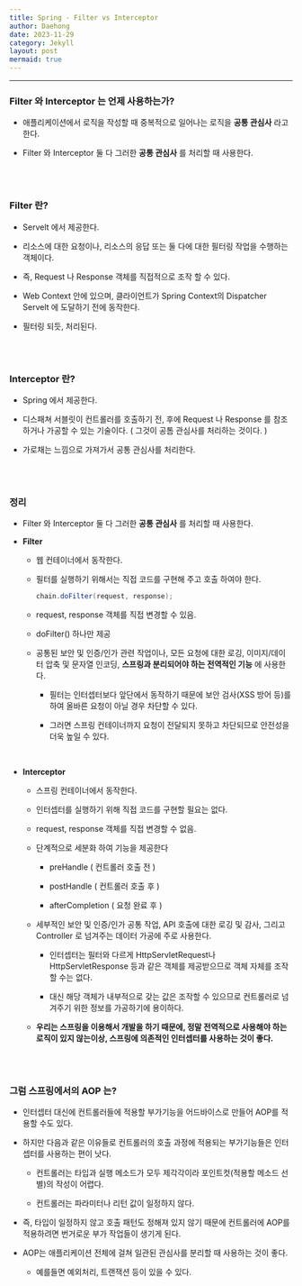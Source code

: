 ```yaml
---
title: Spring - Filter vs Interceptor
author: Daehong
date: 2023-11-29
category: Jekyll
layout: post
mermaid: true
---
```


<hr>

### Filter 와 Interceptor 는 언제 사용하는가?

 - 애플리케이션에서 로직을 작성할 때 중복적으로 일어나는 로직을 **공통 관심사** 라고 한다.
 
 - Filter 와 Interceptor 둘 다 그러한 **공통 관심사** 를 처리할 때 사용한다.
 
<br>
<br>

### Filter 란?

 - Servelt 에서 제공한다.
 
 - 리소스에 대한 요청이나, 리소스의 응답 또는 둘 다에 대한 필터링 작업을 수행하는 객체이다.
 
 - 즉, Request 나 Response 객체를 직접적으로 조작 할 수 있다.
 
 - Web Context 안에 있으며, 클라이언트가 Spring Context의 Dispatcher Servelt 에 도달하기 전에 동작한다.
 
 - 필터링 되듯, 처리된다.
 
<br>
<br>

### Interceptor 란?

 - Spring 에서 제공한다.
 
 - 디스패쳐 서블릿이 컨트롤러를 호출하기 전, 후에 Request 나 Response 를 참조하거나 가공할 수 있는 기술이다. ( 그것이 공톰 관심사를 처리하는 것이다. )
 
 - 가로채는 느낌으로 가져가서 공통 관심사를 처리한다.
 
<br>
<br>

### 정리

 - Filter 와 Interceptor 둘 다 그러한 **공통 관심사** 를 처리할 때 사용한다.

 - **Filter**
 
	- 웹 컨테이너에서 동작한다.
	
	- 필터를 실행하기 위해서는 직접 코드를 구현해 주고 호출 하여야 한다.
	
		```java
		chain.doFilter(request, response);
		```
	- request, response 객체를 직접 변경할 수 있음.
	
	- doFilter() 하나만 제공
	
	- 공통된 보안 및 인증/인가 관련 작업이나, 모든 요청에 대한 로깅, 이미지/데이터 압축 및 문자열 인코딩, **스프링과 분리되어야 하는 전역적인 기능** 에 사용한다.
	
		- 필터는 인터셉터보다 앞단에서 동작하기 때문에 보안 검사(XSS 방어 등)를 하여 올바른 요청이 아닐 경우 차단할 수 있다.
		
		- 그러면 스프링 컨테이너까지 요청이 전달되지 못하고 차단되므로 안전성을 더욱 높일 수 있다.
	

<br>

 - **Interceptor**
 
	- 스프링 컨테이너에서 동작한다.
	
	- 인터셉터를 실행하기 위해 직접 코드를 구현할 필요는 없다.
	
	- request, response 객체를 직접 변경할 수 없음.
	
	- 단계적으로 세분화 하여 기능을 제공한다
	
		- preHandle ( 컨트롤러 호출 전 )
		
		- postHandle ( 컨트롤러 호출 후 )
		
		- afterCompletion ( 요청 완료 후 )
		
	- 세부적인 보안 및 인증/인가 공통 작업, API 호출에 대한 로깅 및 감사, 그리고 Controller 로 넘겨주는 데이터 가공에 주로 사용한다.
	
		- 인터셉터는 필터와 다르게 HttpServletRequest나 HttpServletResponse 등과 같은 객체를 제공받으므로 객체 자체를 조작할 수는 없다.
		
		- 대신 해당 객체가 내부적으로 갖는 값은 조작할 수 있으므로 컨트롤러로 넘겨주기 위한 정보를 가공하기에 용이하다.
		
	- **우리는 스프링을 이용해서 개발을 하기 때문에, 정말 전역적으로 사용해야 하는 로직이 있지 않는이상, 스프링에 의존적인 인터셉터를 사용하는 것이 좋다.**

<br>
<br>

 ### 그럼 스프링에서의 AOP 는?
 
 - 인터셉터 대신에 컨트롤러들에 적용할 부가기능을 어드바이스로 만들어 AOP를 적용할 수도 있다.
 
 - 하지만 다음과 같은 이유들로 컨트롤러의 호출 과정에 적용되는 부가기능들은 인터셉터를 사용하는 편이 낫다. 
 
	- 컨트롤러는 타입과 실행 메소드가 모두 제각각이라 포인트컷(적용할 메소드 선별)의 작성이 어렵다.
	
	- 컨트롤러는 파라미터나 리턴 값이 일정하지 않다.
	
 - 즉, 타입이 일정하지 않고 호출 패턴도 정해져 있지 않기 때문에 컨트롤러에 AOP를 적용하려면 번거로운 부가 작업들이 생기게 된다.
 
 - AOP는 애플리케이션 전체에 걸쳐 일관된 관심사를 분리할 때 사용하는 것이 좋다.
 
	- 예를들면 예외처리, 트랜잭션 등이 있을 수 있다.



<br>
<br>
<br>
<br>
<br>